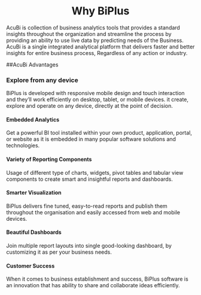                           

<center><h1>Why BiPlus </h1></center> 

AcuBi is collection of business analytics tools that provides a standard insights throughout the organization and streamline the process by providing an ability to use live data by predicting needs of the Business. AcuBi  is a single integrated analytical platform that delivers faster and better insights for entire business process, Regardless of any action or industry.

##AcuBi  Advantages

### Explore from any device

BiPlus is developed with responsive mobile design and touch interaction and they’ll work efficiently on desktop, tablet, or mobile devices. it create, explore and operate on any device, directly at the point of decision.

#### Embedded Analytics

Get a powerful BI tool installed within your own product, application, portal, or website as it is embedded in many popular software solutions and technologies.

#### Variety of Reporting Components

Usage of different type of charts, widgets, pivot tables and tabular view components to create smart and insightful reports and dashboards.

#### Smarter Visualization

BiPlus delivers fine tuned, easy-to-read reports and publish them throughout the organisation and easily accessed from web and mobile devices.

#### Beautiful Dashboards

Join multiple report layouts into single good-looking dashboard, by customizing it as per your business needs.

#### Customer Success

When it comes to business establishment and success, BiPlus software is an innovation that has ability to share and collaborate ideas efficiently.

<!--stackedit_data:
eyJoaXN0b3J5IjpbLTc2NjA3MDA5LC0xNzQ0MDE2ODI0LC0yNz
MwNTQzMiwtODY4Mjg3MTQsLTE0MDUwOTczMTAsMTI1MjkxNTIx
NiwtMjQxOTM3MDczLDg3NjE3NTEzNywxODQ4ODk0NTY3LC0xNj
IxNDY1ODAzLC0zNzc0OTkzMSwxODg4Nzg3MzM5LDEzMTEwMTcx
MzAsMTM0MzM3MDU3OCwtMjY2MDg3OTE1LC0yMDcyODUxMDg1LD
QyNDM1NzgzMV19
-->